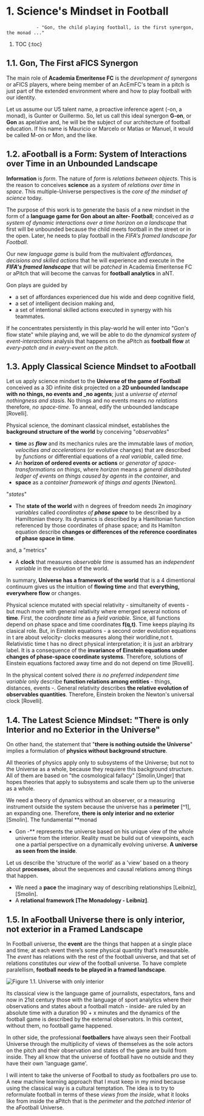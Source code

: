# 1. Science's Mindset in Football

               - "Gon, the child playing football, is the first synergon, the monad ..."
1. TOC
{:toc}

## 1.1. Gon, The First aFICS Synergon
The main role of **Academia Emeritense FC** is the _development of synergons_ or aFICS players, where being member of an 
AcEmFC's team in a pitch is just part of the extended environment where and how to play football with our identity. 

Let us assume our U5 talent name, a proactive inference agent (-on, a monad), is Gunter or Guillermo. So, let us call this 
ideal synergon **G-on**, or **Gon** as apelative and, he will be the subject of our architecture of football education. If his
name is Mauricio or Marcelo or Matias or Manuel, it would be called M-on or Mon, and the like.

## 1.2. aFootball is a Form: System of Interactions over Time in an Unbounded Landscape
**Information** is _form_. The nature of _form_ is _relations between objects_. This is the reason to conceives **science** as 
a _system_ of _relations over time_ in _space_. This multiple-Universe perspectives is the _core of the mindset of science_ 
today.

The purpose of this work is to generate the basis of a new mindset in the form of a **language game for Gon about an alter-
Football**; conceived as _a system of dynamic interactions over a time horizon on a landscape_ that first will be unbounded 
because the child meets football in the street or in the open. Later, he needs to play football in the _FIFA's framed
landscape for Football_. 

Our new _language game_ is build from the multivalent *affordances, decisions and skilled actions* that he will experience and 
execute in the **_FIFA's framed landscape_** that will be _patched_ in Academia Emeritense FC or aPitch that will become the 
canvas for **football analytics** in aNT. 

Gon plays are guided by 
- a set of affordances experienced due his wide and deep cognitive field, 
- a set of intelligent decision making and,
- a set of intentional skilled actions executed in synergy with his teammates. 

If he concentrates persistently in this play-world he will enter into "Gon's flow state" while playing and, we will be able to
do the _dynamical system of event-interactions_ analysis that happens on the aPitch as **football flow** at _every-patch and
in every-event on the pitch_.

## 1.3. Apply Classical Science Mindset to aFootball
Let us apply science mindset to the **Universe of the game of Football** conceived as a 3D infinite disk projected on a **2D 
unbounded landscape with no things, no events and _no agents**; just a *universe of eternal nothingness and stasis*. No things 
and no events means _no relations_ therefore, _no space-time_. To anneal, edify the unbounded landscape [Rovelli]. 

Physical science, the dominant classical mindset, establishes the **background structure of the world** by conceiving 
"_observables_"
- **time** as _**flow**_ and its mechanics rules are the immutable laws of _motion, velocities and accelerations_ (or evolutive
changes) that are described by _functions_ or differential equations of a _real variable_, called _time_. 
- An **horizon of ordered events or actions** or _generator of space-transformations on things_, where *horizon* means a 
_general distributed ledger of events on things caused by agents in the container_, and
- **space** as a _container framework of things and agents_ [Newton].

"_states_"
- The **state of the world** with n degrees of freedom needs 2n _imaginary variables_ called _coordinates of **phase space**_ 
to be described by a Hamiltonian theory. Its dynamics is described by a Hamiltonian function referenced by those coordinates of
phase space; and its Hamilton equation describe **changes or differences of the reference coordinates of phase space in time**.

and, a "metrics"
- A **clock** that measures _observable time_ is assumed has an _independent variable_ in the evolution of the world.

In summary, **Universe has a framework of the world** that is a 4 dimentional continuum gives us the intuition of **flowing 
time** and that **everything, everywhere flow** or changes.

Physical science mutated with special relativity - simultaneity of events - but much more with general relativity where
emerged several notions of **time**. First, the _coordinate time_ as a _field variable_. Since, all functions depend on phase 
space and time coordinates **f(q,t)**. Time keeps playing its clasical role. But, in Einstein equations - a second order 
evolution equations in t are about velocity- clocks measures along their worldline,not t. Relativistic time t has no direct
physical interpretation; it is just an arbitrary label. It is a consequence of the **invariance of Einstein equations under
changes of phase-space coordinate systems**. Therefore, solutions of Einstein equations factored away time and do not depend
on time [Rovelli].

In the physical content solved _there is no preferred independent time variable_ only describe **function relations among 
entities** - things, distances, events -. General relativity describes **the relative evolution of observables quantities**. 
Therefore, Einstein broken the Newton's universal clock [Rovelli].

## 1.4. The Latest Science Mindset: "There is only Interior and no Exterior in the Universe"
On other hand, the statement that "**there is nothing outside the Universe**" implies a formulation of **physics without 
background structure**. 

All theories of physics apply only to subsystems of the Universe; but not to the Universe as a whole, because they 
requiere this background structure. All of them are based on "the cosmological fallacy" [Smolin,Unger] that hopes theories
that apply to subsystems and scale them up to the universe as a whole. 

We need a theory of dynamics without an observer, or a measuring instrument outside the system because the universe has a 
**perimeter** [^1], an expanding one. Therefore, **there is only interior and no exterior** [Smolin]. The fundamental **monad
- Gon -** represents the universe based on his unique view of the whole universe from the interior. Reality must be build out
of viewpoints, each one a partial perspective on a dynamically evolving universe. **A universe as seen from the inside**.

Let us describe the 'structure of the world' as a 'view' based on a theory about **processes**, about the sequences and causal 
relations among things that happen.

- We need a **pace** the imaginary way of describing relationships [Leibniz],[Smolin].
- A **relational framework [The Monadology - Leibniz]**.

## 1.5. In aFootball Universe there is only interior, not exterior in a Framed Landscape
In Football universe, the **event** are the things that happen at a single place and time; at each event there’s some physical 
quantity that’s measurable. The _event_ has relations with the rest of the football universe, and that set of relations 
constitutes our _view_ of the football universe. To have complete paralellism, **football needs to be played in a framed 
landscape**.

![](/images/aFICS_1logo.png "Figure 1.1. Universe with only interior")

Its classical view is the language game of journalists, espectators, fans and now in 21st century those with the language of 
sport analytics where their observations and states about a football match - inside- are ruled by an absolute time with a
duration 90 + x minutes and the dynamics of the football game is described by the external observators. In this context,
without them, no football game happened.

In other side, the professional **footballers** have always seen their Football Universe through the multiplicity of views of
themselves as the sole actors on the pitch and their observation and states of the game are build from inside. They all know
that the universe of football have no outside and they have their own 'language game'.

I will intent to take the universe of Football to study as footballers pro use to. A new machine learning approach that I must
keep in my mind because using the classical way is a cultural temptation. The idea is to try to reformulate football in terms
of these _views from the inside_, what it looks like from inside the aPitch that is the _perimeter_ and the _patched interior_
of the aFootball Universe.

